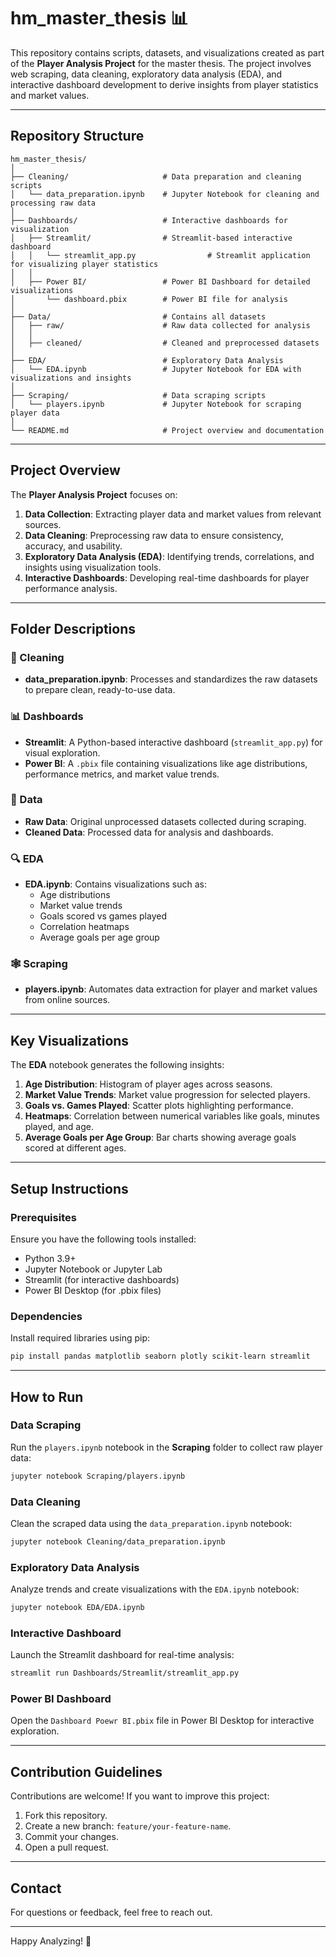 # **hm_master_thesis** 📊

This repository contains scripts, datasets, and visualizations created as part of the **Player Analysis Project** for the master thesis. The project involves web scraping, data cleaning, exploratory data analysis (EDA), and interactive dashboard development to derive insights from player statistics and market values.

---

## **Repository Structure**

```plaintext
hm_master_thesis/
│
├── Cleaning/                     # Data preparation and cleaning scripts
│   └── data_preparation.ipynb    # Jupyter Notebook for cleaning and processing raw data
│
├── Dashboards/                   # Interactive dashboards for visualization
│   ├── Streamlit/                # Streamlit-based interactive dashboard
│   │   └── streamlit_app.py                # Streamlit application for visualizing player statistics
│   │
│   ├── Power BI/                 # Power BI Dashboard for detailed visualizations
│       └── dashboard.pbix        # Power BI file for analysis
│
├── Data/                         # Contains all datasets
│   ├── raw/                      # Raw data collected for analysis
│   │
│   ├── cleaned/                  # Cleaned and preprocessed datasets
│
├── EDA/                          # Exploratory Data Analysis
│   └── EDA.ipynb                 # Jupyter Notebook for EDA with visualizations and insights
│
├── Scraping/                     # Data scraping scripts
│   └── players.ipynb             # Jupyter Notebook for scraping player data
│
└── README.md                     # Project overview and documentation
```

---

## **Project Overview**

The **Player Analysis Project** focuses on:

1. **Data Collection**: Extracting player data and market values from relevant sources.
2. **Data Cleaning**: Preprocessing raw data to ensure consistency, accuracy, and usability.
3. **Exploratory Data Analysis (EDA)**: Identifying trends, correlations, and insights using visualization tools.
4. **Interactive Dashboards**: Developing real-time dashboards for player performance analysis.

---

## **Folder Descriptions**

### 🧹 Cleaning
- **data_preparation.ipynb**: Processes and standardizes the raw datasets to prepare clean, ready-to-use data.

### 📊 Dashboards
- **Streamlit**: A Python-based interactive dashboard (`streamlit_app.py`) for visual exploration.
- **Power BI**: A `.pbix` file containing visualizations like age distributions, performance metrics, and market value trends.

### 📂 Data
- **Raw Data**: Original unprocessed datasets collected during scraping.
- **Cleaned Data**: Processed data for analysis and dashboards.

### 🔍 EDA
- **EDA.ipynb**: Contains visualizations such as:
    - Age distributions
    - Market value trends
    - Goals scored vs games played
    - Correlation heatmaps
    - Average goals per age group

### 🕸️ Scraping
- **players.ipynb**: Automates data extraction for player and market values from online sources.

---

## **Key Visualizations**

The **EDA** notebook generates the following insights:

1. **Age Distribution**: Histogram of player ages across seasons.
2. **Market Value Trends**: Market value progression for selected players.
3. **Goals vs. Games Played**: Scatter plots highlighting performance.
4. **Heatmaps**: Correlation between numerical variables like goals, minutes played, and age.
5. **Average Goals per Age Group**: Bar charts showing average goals scored at different ages.

---

## **Setup Instructions**

### **Prerequisites**
Ensure you have the following tools installed:
- Python 3.9+
- Jupyter Notebook or Jupyter Lab
- Streamlit (for interactive dashboards)
- Power BI Desktop (for .pbix files)

### **Dependencies**
Install required libraries using pip:

```bash
pip install pandas matplotlib seaborn plotly scikit-learn streamlit
```

---

## **How to Run**

### **Data Scraping**
Run the `players.ipynb` notebook in the **Scraping** folder to collect raw player data:

```bash
jupyter notebook Scraping/players.ipynb
```

### **Data Cleaning**
Clean the scraped data using the `data_preparation.ipynb` notebook:

```bash
jupyter notebook Cleaning/data_preparation.ipynb
```

### **Exploratory Data Analysis**
Analyze trends and create visualizations with the `EDA.ipynb` notebook:

```bash
jupyter notebook EDA/EDA.ipynb
```

### **Interactive Dashboard**
Launch the Streamlit dashboard for real-time analysis:

```bash
streamlit run Dashboards/Streamlit/streamlit_app.py
```

### **Power BI Dashboard**
Open the `Dashboard Poewr BI.pbix` file in Power BI Desktop for interactive exploration.

---

## **Contribution Guidelines**
Contributions are welcome! If you want to improve this project:

1. Fork this repository.
2. Create a new branch: `feature/your-feature-name`.
3. Commit your changes.
4. Open a pull request.

---

## **Contact**
For questions or feedback, feel free to reach out.

---

Happy Analyzing! 🚀
